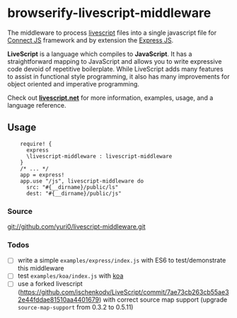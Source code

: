 # browserify-livescript-middleware

The middleware to process [livescript](http://livescript.net/) files into a single javascript file for [Connect JS](http://www.senchalabs.org/connect/) framework and by extension the [Express JS](http://expressjs.com/). 

**LiveScript** is a language which compiles to **JavaScript**. It has a straightforward mapping to JavaScript and allows you to write expressive code devoid of repetitive boilerplate. While LiveScript adds many features to assist in functional style programming, it also has many improvements for object oriented and imperative programming.

Check out **[livescript.net](http://livescript.net)** for more information, examples, usage, and a language reference.

## Usage

```
    require! {
      express
      \livescript-middleware : livescript-middleware
    }
    /* ... */
    app = express!
    app.use "/js", livescript-middleware do
      src: "#{__dirname}/public/ls"
      dest: "#{__dirname}/public/js"
```

### Source
[git://github.com/yuri0/livescript-middleware.git](git://github.com/yuri0/livescript-middleware.git)


### Todos

- [ ] write a simple `examples/express/index.js` with ES6 to test/demonstrate this middleware
- [ ] test `examples/koa/index.js` with [koa](https://github.com/koajs/koa)
- [ ] use a forked livescript (https://github.com/ischenkodv/LiveScript/commit/7ae73cb263cb55ae32e44fddae81510aa4401679) with correct source map support (upgrade `source-map-support` from 0.3.2 to 0.5.11)
